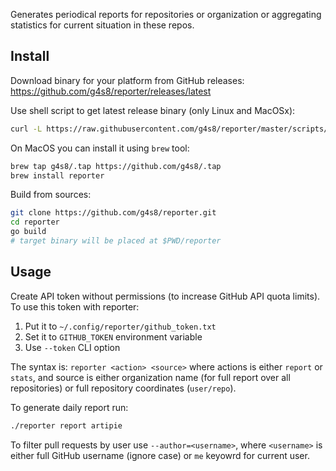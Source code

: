 Generates periodical reports for repositories or organization or
aggregating statistics for current situation in these repos.

## Install

Download binary for your platform from GitHub releases:
https://github.com/g4s8/reporter/releases/latest

Use shell script to get latest release binary (only Linux and MacOSx):
```sh
curl -L https://raw.githubusercontent.com/g4s8/reporter/master/scripts/download.sh | sh
```

On MacOS you can install it using `brew` tool:
```sh
brew tap g4s8/.tap https://github.com/g4s8/.tap
brew install reporter
```

Build from sources:
```sh
git clone https://github.com/g4s8/reporter.git
cd reporter
go build
# target binary will be placed at $PWD/reporter
```

## Usage

Create API token without permissions (to increase GitHub API quota limits).
To use this token with reporter:
 1. Put it to `~/.config/reporter/github_token.txt`
 2. Set it to `GITHUB_TOKEN` environment variable
 3. Use `--token` CLI option

The syntax is: `reporter <action> <source>`
where actions is either `report` or `stats`,
and source is either organization name (for full report over all repositories)
or full repository coordinates (`user/repo`).

To generate daily report run:
```bash
./reporter report artipie
```
To filter pull requests by user use `--author=<username>`,
where `<username>` is either full GitHub username (ignore case) or `me` keyowrd for
current user.
